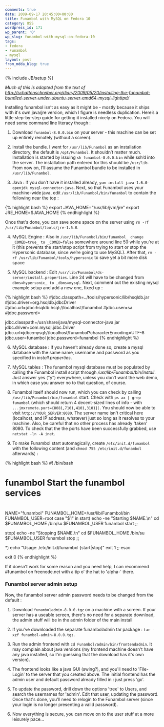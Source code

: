 ```yaml
---
comments: true
date: 2009-09-17 20:45:00+00:00
title: Funambol with MySQL on Fedora 10
category: OSS
wordpress_id: 171
wp_parent: '0'
wp_slug: funambol-with-mysql-on-fedora-10
tags:
- fedora
- Funambol
- mysql
layout: post
from_mdda_blog: true
---
```

{% include JB/setup %}


_Much of this is adapted from the text of http://schattenschreiber.org/diary/2009/05/20/installing-the-funambol-bundled-server-under-ubuntu-server-amd64-mysql-lighttpd/_

Installing funambol isn’t as easy as it might be - mostly because it ships with it's own java/jre version, which I figure is needless duplication.  Here’s a little step-by-step guide for getting it installed nicely on Fedora.  You will need some command line literacy though :



	
  1. Download `funambol-8.0.0.bin` on your server - this machine can be set up entirely remotely (without a screen).

	
  2. Install the bundle. I went for `/usr/lib/Funambol` as an installation directory, the default is `/opt/Funambol`. It shouldn’t matter much. Installation is started by issuing `sh funambol-8.0.0.bin` while ssh‘d into the server.  The installation path entered for this should be `/usr/lib`.  From now on, I’ll assume the Funambol bundle to be installed in `/usr/lib/Funambol`.

	
  3. Java : If you don’t have it installed already, `yum install java-1.6.0-openjdk mysql-connector-java`.  Next, so that Funambol uses your machine-wide java, edit `/usr/lib/Funambol/bin/funambol` to contain the following near the top :

{% highlight bash %}
export JAVA_HOME="/usr/lib/jvm/jre"
export JRE_HOME=$JAVA_HOME
{% endhighlight %}

Once that's done, you can save some space on the server using `rm -rf /usr/lib/Funambol/tools/jre-1.5.0`.

	
  4. MySQL Engine : Also in  `/usr/lib/Funambol/bin/funambol_ change _COMED=true_ to _COMED=false` somewhere around line 50 while you’re at it (this prevents the start/stop script from trying to start or stop the Hypersonic database, since we’re going to use MySQL).  After that, `rm -rf /usr/lib/Funambol/tools/hypersonic` to save yet a bit more disk space

	
  5. MySQL backend : Edit `/usr/lib/Funambol/ds-server/install.properties`.  Line 24 will have to be changed from `dbms=hypersonic_ to _dbms=mysql`.  Next, comment out the existing mysql example setup and add a new one, fixed up :

{% highlight bash %}
#jdbc.classpath=../tools/hypersonic/lib/hsqldb.jar
#jdbc.driver=org.hsqldb.jdbcDriver
#jdbc.url=jdbc:hsqldb:hsql://localhost/funambol
#jdbc.user=sa
#jdbc.password=

jdbc.classpath=/usr/share/java/mysql-connector-java.jar
jdbc.driver=com.mysql.jdbc.Driver
jdbc.url=jdbc:mysql://localhost/funambol?characterEncoding=UTF-8
jdbc.user=funambol
jdbc.password=funambol
{% endhighlight %}


	
  6. MySQL database : If you haven’t already done so, create a mysql database with the same name, username and password as you specified in _install.properties_.

	
  7. MySQL tables : The funambol mysql database must be populated by calling the Funambol install script through _/usr/lib/Funambol/bin/install_.  Just answer yes (”y”) everywhere, unless you don’t want the web demo, in which case you answer no to that question, of course.

	
  8. Funambol itself should now run, which you can check by calling `/usr/lib/Funambol/bin/funambol` start. Check with `ps ax | grep funambol` (which should return 4 decent-sized lines of info - with `...jmxremote.port={8081,7101,4101,3101})`. You should now be able to visit `http://YOUR_SERVER:8080`.  The server name isn't critical here (localhost, and IP address, whatever) just so long as it resolves to your machine.  Also, be careful that no other process has already 'taken' 8080.  To check that the the ports have been successfully grabbed, use `netstat -ln -A inet`.



  9. To make Funambol start automagically, create `/etc/init.d/funambol` with the following content (and `chmod 755 /etc/init.d/funambol` afterwards) :

{% highlight bash %}
#! /bin/bash
#
# funambol   Start the funambol services
#
NAME="funambol"
FUNAMBOL_HOME=/usr/lib/Funambol/bin
FUNAMBOL_USER=root
case "$1" in
start)
echo -ne "Starting $NAME.\n"
cd $FUNAMBOL_HOME
/bin/su $FUNAMBOL_USER funambol start
;;

stop)
echo -ne "Stopping $NAME.\n"
cd $FUNAMBOL_HOME
/bin/su $FUNAMBOL_USER funambol stop
;;

*)
echo "Usage: /etc/init.d/funambol {start|stop}"
exit 1
;;
esac

exit 0
{% endhighlight %}

If it doesn’t work for some reason and you need help, I can recommend #funambol on freenode.net with a tip o’ the hat to 'alpha-' there.



### Funambol server admin setup


Now, the funambol server admin password needs to be changed from the default :



	
  1. Download `funamboladmin-8.0.0.tgz` on a machine with a screen.  If your server has a useable screen, there's no need for a separate download, the admin stuff will be in the admin folder of the main install

	
  2. If you've downloaded the separate funamboladmin tar package : `tar -xzf funambol-admin-8.0.0.tgz`.

	
  3. Run the admin frontend with `cd Funambol/admin/bin/frontendadmin`.  It may complain about java versions (my frontend machine doesn't have any java installed, so I'm guessing that the download has it's own version).

	
  4. The frontend looks like a java GUI (swing?), and you'll need to 'File-Login' to the server that you created above.  The initial frontend has the admin user and default password already filled in : just press 'go'.

	
  5. To update the password, drill down the options 'tree' to Users, and search the usernames for 'admin'.  Edit that user, updating the password.  Once that's done, you'll need to relogin to the Funambol server (since your login is no longer presenting a valid password).

	
  6. Now everything is secure, you can move on to the user stuff at a more leisurely pace...



